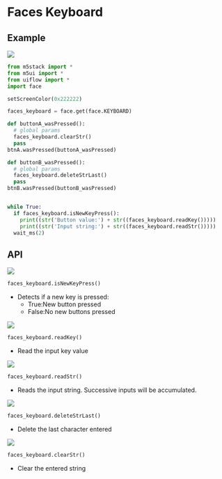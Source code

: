 # Faces Keyboard

## Example

<img class="blockly_svg" src="https://m5stack.oss-cn-shenzhen.aliyuncs.com/resource/docs/static/assets/img/uiflow/blockly/modules/face_keyboard/uiflow_block_faces_keyboard_example.svg">

```python
from m5stack import *
from m5ui import *
from uiflow import *
import face

setScreenColor(0x222222)

faces_keyboard = face.get(face.KEYBOARD)

def buttonA_wasPressed():
  # global params
  faces_keyboard.clearStr()
  pass
btnA.wasPressed(buttonA_wasPressed)

def buttonB_wasPressed():
  # global params
  faces_keyboard.deleteStrLast()
  pass
btnB.wasPressed(buttonB_wasPressed)


while True:
  if faces_keyboard.isNewKeyPress():
    print((str('Button value:') + str((faces_keyboard.readKey()))))
    print((str('Input string:') + str((faces_keyboard.readStr()))))
  wait_ms(2)
```

## API


<img class="blockly_svg" src="https://m5stack.oss-cn-shenzhen.aliyuncs.com/resource/docs/static/assets/img/uiflow/blockly/modules/face_keyboard/uiflow_block_faces_keyboard_isNewKeyPress.svg">

```python
faces_keyboard.isNewKeyPress()
```

- Detects if a new key is pressed:
  - True:New button pressed
  - False:No new buttons pressed

<img class="blockly_svg" src="https://m5stack.oss-cn-shenzhen.aliyuncs.com/resource/docs/static/assets/img/uiflow/blockly/modules/face_keyboard/uiflow_block_faces_keyboard_readKey.svg">

```python
faces_keyboard.readKey()
```

- Read the input key value


<img class="blockly_svg" src="https://m5stack.oss-cn-shenzhen.aliyuncs.com/resource/docs/static/assets/img/uiflow/blockly/modules/face_keyboard/uiflow_block_faces_keyboard_readStr.svg">

```python
faces_keyboard.readStr()
```

- Reads the input string. Successive inputs will be accumulated.

<img class="blockly_svg" src="https://m5stack.oss-cn-shenzhen.aliyuncs.com/resource/docs/static/assets/img/uiflow/blockly/modules/face_keyboard/uiflow_block_faces_keyboard_deleteStrLast.svg">

```python
faces_keyboard.deleteStrLast()
```

- Delete the last character entered


<img class="blockly_svg" src="https://m5stack.oss-cn-shenzhen.aliyuncs.com/resource/docs/static/assets/img/uiflow/blockly/modules/face_keyboard/uiflow_block_faces_keyboard_clearStr.svg">

```python
faces_keyboard.clearStr()
```

- Clear the entered string


